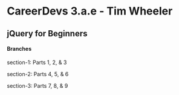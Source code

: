 # CareerDevs 3.a.e - Tim Wheeler

## jQuery for Beginners

#### Branches

section-1: Parts 1, 2, & 3

section-2: Parts 4, 5, & 6

section-3: Parts 7, 8, & 9